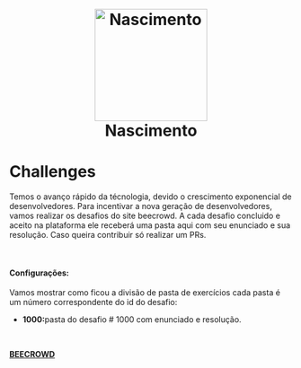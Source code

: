 <h1 align="center">
  <br>
  <a href="#"><img src="https://github.com/IMNascimento/DVR/assets/28989407/84028706-5a9e-4d00-af2c-2935e5604035" alt="Nascimento" width="200"></a>
  <br>
  Nascimento
  <br>
</h1>

# Challenges
<p>Temos o avanço rápido da técnologia, devido o crescimento exponencial de desenvolvedores. Para incentivar a nova geração de desenvolvedores, vamos realizar os desafios do site beecrowd. A cada desafio concluido e aceito na plataforma ele receberá uma pasta aqui com seu enunciado e sua resolução. Caso queira contribuir só realizar um PRs.</p>
<br>

<h4>Configurações:</h4>
<p>Vamos mostrar como ficou a divisão de pasta de exercícios cada pasta é um número correspondente do id do desafio:
<ul>
  <li><b>1000:</b>pasta do desafio # 1000 com enunciado e resolução.</li>
</ul>
<br>
<p><a href="https://www.beecrowd.com.br/judge/pt"><b>BEECROWD</b></a></p>